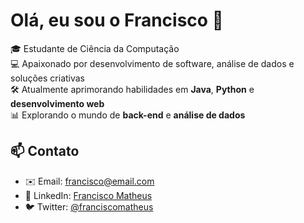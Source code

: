 # Olá, eu sou o Francisco 👋

🎓 Estudante de Ciência da Computação  
💻 Apaixonado por desenvolvimento de software, análise de dados e soluções criativas  
🛠️ Atualmente aprimorando habilidades em **Java**, **Python** e **desenvolvimento web**  
📊 Explorando o mundo de **back-end** e **análise de dados**  

## 📫 Contato

- ✉️ Email: francisco@email.com  
- 🔗 LinkedIn: [Francisco Matheus](https://www.linkedin.com/in/franciscomatheus/)  
- 🐦 Twitter: [@franciscomatheus](https://twitter.com/franciscomatheus)  

<!--
**franciscomaath/franciscomaath** is a ✨ _special_ ✨ repository because its `README.md` (this file) appears on your GitHub profile.

Here are some ideas to get you started:

- 🔭 I’m currently working on ...
- 🌱 I’m currently learning ...
- 👯 I’m looking to collaborate on ...
- 🤔 I’m looking for help with ...
- 💬 Ask me about ...
- 📫 How to reach me: ...
- 😄 Pronouns: ...
- ⚡ Fun fact: ...
-->
